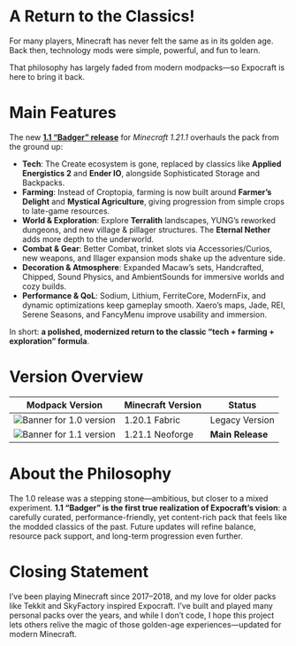 # A Return to the Classics!

For many players, Minecraft has never felt the same as in its golden age. Back then, technology mods were simple, powerful, and fun to learn.

That philosophy has largely faded from modern modpacks—so Expocraft is here to bring it back.

# Main Features

The new **[1.1 “Badger” release](https://modrinth.com/modpack/expocraft/changelog)** for *Minecraft 1.21.1* overhauls the pack from the ground up:

* **Tech**: The Create ecosystem is gone, replaced by classics like **Applied Energistics 2** and **Ender IO**, alongside Sophisticated Storage and Backpacks.
* **Farming**: Instead of Croptopia, farming is now built around **Farmer’s Delight** and **Mystical Agriculture**, giving progression from simple crops to late-game resources.
* **World & Exploration**: Explore **Terralith** landscapes, YUNG’s reworked dungeons, and new village & pillager structures. The **Eternal Nether** adds more depth to the underworld.
* **Combat & Gear**: Better Combat, trinket slots via Accessories/Curios, new weapons, and Illager expansion mods shake up the adventure side.
* **Decoration & Atmosphere**: Expanded Macaw’s sets, Handcrafted, Chipped, Sound Physics, and AmbientSounds for immersive worlds and cozy builds.
* **Performance & QoL**: Sodium, Lithium, FerriteCore, ModernFix, and dynamic optimizations keep gameplay smooth. Xaero’s maps, Jade, REI, Serene Seasons, and FancyMenu improve usability and immersion.

In short: **a polished, modernized return to the classic “tech + farming + exploration” formula**.

# Version Overview

| Modpack Version                                                                                                        | Minecraft Version | Status           |
| ---------------------------------------------------------------------------------------------------------------------- | ----------------- | ---------------- |
| ![Banner for 1.0 version](https://cdn.modrinth.com/data/cached_images/7f76cb2dc592f215f6ddec8795f2916a3f11e1c0_0.webp) | 1.20.1 Fabric     | Legacy Version   |
| ![Banner for 1.1 version](https://cdn.modrinth.com/data/cached_images/c67ab1992a39ea0a2cf6a0d77c3849e636bcee8a_0.webp) | 1.21.1 Neoforge   | **Main Release** |

# About the Philosophy

The 1.0 release was a stepping stone—ambitious, but closer to a mixed experiment. **1.1 “Badger” is the first true realization of Expocraft’s vision**: a carefully curated, performance-friendly, yet content-rich pack that feels like the modded classics of the past. Future updates will refine balance, resource pack support, and long-term progression even further.

# Closing Statement

I’ve been playing Minecraft since 2017–2018, and my love for older packs like Tekkit and SkyFactory inspired Expocraft. I’ve built and played many personal packs over the years, and while I don’t code, I hope this project lets others relive the magic of those golden-age experiences—updated for modern Minecraft.
